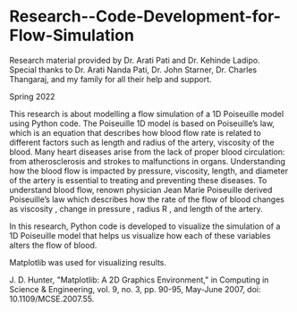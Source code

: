 # Research--Code-Development-for-Flow-Simulation
Research material provided by Dr. Arati Pati and Dr. Kehinde Ladipo.  
Special thanks to Dr. Arati Nanda Pati, Dr. John Starner, Dr. Charles Thangaraj, and my family for all their help and support.

Spring 2022

This research is about
modelling a flow simulation of a 1D Poiseuille model using Python code. The
Poiseuille 1D model is based on Poiseuille’s law, which is an equation that
describes how blood flow rate is related to different factors such as length
and radius of the artery, viscosity of the blood. Many heart diseases arise from
the lack of proper blood circulation: from atherosclerosis and strokes to
malfunctions in organs. Understanding how the blood flow is impacted by
pressure, viscosity, length, and diameter of the artery is essential to treating
and preventing these diseases. To understand blood flow, renown physician Jean
Marie Poiseuille derived Poiseuille’s law which describes how the rate of the
flow of blood  changes as viscosity , change in pressure , radius R , and
length of the artery.

In this research, Python code is developed
to visualize the simulation of a 1D Poiseuille model that helps us visualize
how each of these variables alters the flow of blood.   

Matplotlib was used for visualizing results.

J. D. Hunter, "Matplotlib: A 2D Graphics Environment," in Computing in Science & Engineering, vol. 9, no. 3, pp. 90-95, May-June 2007, doi: 10.1109/MCSE.2007.55.
